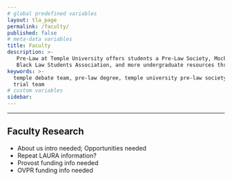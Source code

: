 ```yaml
---
# global predefined variables
layout: tla_page
permalink: /faculty/
published: false
# meta-data variables
title: Faculty
description: >-
   Pre-Law at Temple University offers students a Pre-Law Society, Mock Trial, Debate Society,
   Black Law Students Association, and more undergraduate resources through the College of Liberal Arts.
keywords: >-
  temple debate team, pre-law degree, temple university pre-law society, mock
  trial team
# custom variables
sidebar: 
---
```

___

## Faculty Research
- About us intro needed; Opportunities needed
- Repeat LAURA information?
- Provost funding info needed
- OVPR funding info needed
